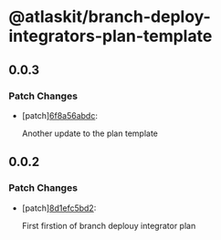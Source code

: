 # @atlaskit/branch-deploy-integrators-plan-template

## 0.0.3

### Patch Changes

- [patch][6f8a56abdc](https://bitbucket.org/atlassian/atlaskit-mk-2/commits/6f8a56abdc):

  Another update to the plan template

## 0.0.2

### Patch Changes

- [patch][8d1efc5bd2](https://bitbucket.org/atlassian/atlaskit-mk-2/commits/8d1efc5bd2):

  First firstion of branch deplouy integrator plan
